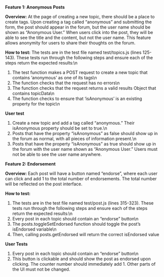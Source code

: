 **Feature 1: Anonymous Posts**

**Overview:**
At the page of creating a new topic, there should be a place to create tags. Upon creating a tag called “anonymous” and submitting the form, the post should appear in the forum, but the user name should be shown as “Anonymous User.” When users click into the post, they will be able to see the title and the content, but not the user name. This feature allows anonymity for users to share their thoughts on the forum.

**How to test:**
The tests are in the test file named test/topics.js (lines 125-143). These tests run through the following steps and ensure each of the steps return the expected results:\n
1. The test function makes a POST request to create a new topic that contains ‘anonymous’ as one of its tags\n
2. The function checks that the request has no errors\n
3. The function checks that the request returns a valid results Object that contains topicData\n
4. The function checks to ensure that ‘isAnonymous’ is an existing property for the topic\n

**User test**
1. Create a new topic and add a tag called “anonymous.” Their isAnonymous property should be set to true.\n
2. Posts that have the property “isAnonymous” as false should show up in the forum as normal, with all pieces of information present.\n
3. Posts that have the property “isAnonymous” as true should show up in the forum with the user name shown as “Anonymous User.” Users must not be able to see the user name anywhere.



**Feature 2: Endorsement**

**Overview:**
Each post will have a button named “endorse”, where each user can click and add 1 to the total number of endorsements. The total number will be reflected on the post interface.

**How to test:**
1. The tests are in the test file named test/post.js (lines 315-323). These tests run through the following steps and ensure each of the steps return the expected results:\n
2. Every post in each topic should contain an “endorse” button\n
3. The posts.toggleSetEndorsed function should toggle the post’s isEndorsed variable\n
4. Then, calling posts.getEndorsed will return the correct isEndorsed value

**User Tests**
1. Every post in each topic should contain an “endorse” button\n
2. This button is clickable and should show the post as endorsed upon clicking. The counter number should immediately add 1. Other parts of the UI must not be changed.
